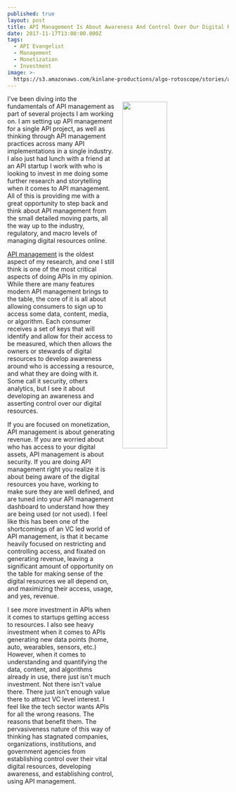 ```yaml
---
published: true
layout: post
title: API Management Is About Awareness And Control Over Our Digital Resources
date: 2017-11-17T13:00:00.000Z
tags:
  - API Evangelist
  - Management
  - Monetization
  - Investment
image: >-
  https://s3.amazonaws.com/kinlane-productions/algo-rotoscope/stories/adam-smith_blue_circuit.jpg
---
```

<p><img src="https://s3.amazonaws.com/kinlane-productions/algo-rotoscope/stories/adam-smith_blue_circuit.jpg" align="right" width="45%" style="padding: 15px;" /></p>I've been diving into the fundamentals of API management as part of several projects I am working on. I am setting up API management for a single API project, as well as thinking through API management practices across many API implementations in a single industry. I also just had lunch with a friend at an API startup I work with who is looking to invest in me doing some further research and storytelling when it comes to API management. All of this is providing me with a great opportunity to step back and think about API management from the small detailed moving parts, all the way up to the industry, regulatory, and macro levels of managing digital resources online.

[API management](http://management.apievangelist.com/) is the oldest aspect of my research, and one I still think is one of the most critical aspects of doing APIs in my opinion. While there are many features modern API management brings to the table, the core of it is all about allowing consumers to sign up to access some data, content, media, or algorithm. Each consumer receives a set of keys that will identify and allow for their access to be measured, which then allows the owners or stewards of digital resources to develop awareness around who is accessing a resource, and what they are doing with it. Some call it security, others analytics, but I see it about developing an awareness and asserting control over our digital resources.

If you are focused on monetization, API management is about generating revenue. If you are worried about who has access to your digital assets, API management is about security. If you are doing API management right you realize it is about being aware of the digital resources you have, working to make sure they are well defined, and are tuned into your API management dashboard to understand how they are being used (or not used). I feel like this has been one of the shortcomings of an VC led world of API management, is that it became heavily focused on restricting and controlling access, and fixated on generating revenue, leaving a significant amount of opportunity on the table for making sense of the digital resources we all depend on, and maximizing their access, usage, and yes, revenue.

I see more investment in APIs when it comes to startups getting access to resources. I also see heavy investment when it comes to APIs generating new data points (home, auto, wearables, sensors, etc.) However, when it comes to understanding and quantifying the data, content, and algorithms already in use, there just isn't much investment. Not there isn't value there. There just isn't enough value there to attract VC level interest. I feel like the tech sector wants APIs for all the wrong reasons. The reasons that benefit them. The pervasiveness nature of this way of thinking has stagnated companies, organizations, institutions, and government agencies from establishing control over their vital digital resources, developing awareness, and establishing control, using API management.
